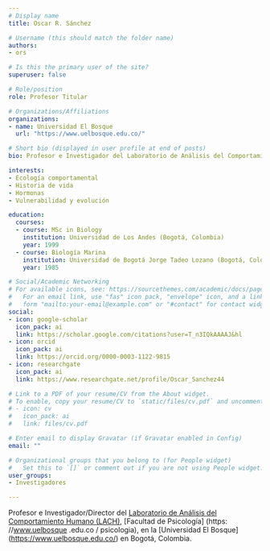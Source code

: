 ```yaml
---
# Display name
title: Oscar R. Sánchez

# Username (this should match the folder name)
authors:
- ors

# Is this the primary user of the site?
superuser: false

# Role/position
role: Profesor Titular

# Organizations/Affiliations
organizations:
- name: Universidad El Bosque
  url: "https://www.uelbosque.edu.co/"

# Short bio (displayed in user profile at end of posts)
bio: Profesor e Investigador del Laboratorio de Análisis del Comportamiento Humano (LACH) de la Facultad de Psicología de la Universidad El Bosque en Bogotá, Colombia.

interests:
- Ecología comportamental
- Historia de vida
- Hormonas
- Vulnerabilidad y evolución

education:
  courses:
  - course: MSc in Biology
    institution: Universidad de Los Andes (Bogotá, Colombia)
    year: 1999
  - course: Biología Marina
    institution: Universidad de Bogotá Jorge Tadeo Lozano (Bogotá, Colombia)
    year: 1985

# Social/Academic Networking
# For available icons, see: https://sourcethemes.com/academic/docs/page-builder/#icons
#   For an email link, use "fas" icon pack, "envelope" icon, and a link in the
#   form "mailto:your-email@example.com" or "#contact" for contact widget.
social:
- icon: google-scholar
  icon_pack: ai
  link: https://scholar.google.com/citations?user=T_n3IQkAAAAJ&hl
- icon: orcid
  icon_pack: ai
  link: https://orcid.org/0000-0003-1122-9815
- icon: researchgate
  icon_pack: ai
  link: https://www.researchgate.net/profile/Oscar_Sanchez44

# Link to a PDF of your resume/CV from the About widget.
# To enable, copy your resume/CV to `static/files/cv.pdf` and uncomment the lines below.
# - icon: cv
#   icon_pack: ai
#   link: files/cv.pdf

# Enter email to display Gravatar (if Gravatar enabled in Config)
email: ""

# Organizational groups that you belong to (for People widget)
#   Set this to `[]` or comment out if you are not using People widget.
user_groups:
- Investigadores

---
```


Profesor e Investigador/Director del [Laboratorio de Análisis del Comportamiento Humano (LACH)](https://sites.google.com/unbosque.edu.co/lach-es/home), [Facultad de Psicología] (https: //www.uelbosque .edu.co / psicologia), en la [Universidad El Bosque] (https://www.uelbosque.edu.co/) en Bogotá, Colombia.
